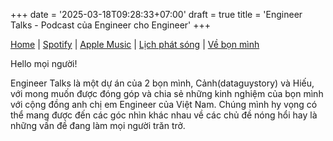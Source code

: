 +++
date = '2025-03-18T09:28:33+07:00'
draft = true
title = 'Engineer Talks - Podcast của Engineer cho Engineer'
+++

[Home](/) | [Spotify](/...) | [Apple Music](/...) | [Lịch phát sóng](/schedule) | [Về bọn mình](/about)

Hello mọi người!

Engineer Talks là một dự án của 2 bọn mình, Cảnh(dataguystory) và Hiếu, với mong muốn được đóng góp và chia sẻ những kinh nghiệm của bọn mình với cộng đồng anh chị em Engineer của Việt Nam. Chúng mình hy vọng có thể mang được đến các góc nhìn khác nhau về các chủ đề nóng hổi hay là những vấn đề đang làm mọi người trăn trở.


